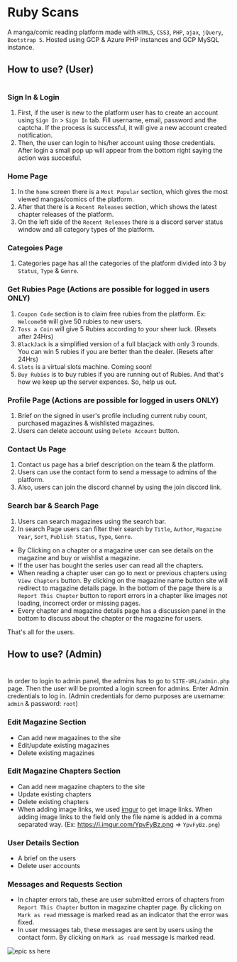 # Ruby Scans
A manga/comic reading platform made with `HTML5`, `CSS3`, `PHP`, `ajax`, `jQuery`, `Bootstrap 5`. Hosted using GCP & Azure PHP instances and GCP MySQL instance.

## How to use? (User)
#
### Sign In & Login
1. First, if the user is new to the platform user has to create an account using `Sign In` > `Sign In` tab. Fill username, email, password and the captcha. If the process is successful, it will give a new account created notification.
1. Then, the user can login to his/her account using those credentials. After login a small pop up will appear from the bottom right saying the action was succesful.
### Home Page
1. In the `home` screen there is a `Most Popular` section, which gives the most viewed mangas/comics of the platform.
1. After that there is a `Recent Releases` section, which shows the latest chapter releases of the platform.
1. On the left side of the `Recent Releases` there is a discord server status window and all category types of the platform.
### Categoies Page
1. Categories page has all the categories of the platform divided into 3 by `Status`, `Type` & `Genre`.
### Get Rubies Page (Actions are possible for logged in users ONLY)
1. `Coupon Code` section is to claim free rubies from the platform. Ex: `Welcome50` will give 50 rubies to new users.
1. `Toss a Coin` will give 5 Rubies according to your sheer luck. (Resets after 24Hrs)
1. `BlackJack` is a simplified version of a full blacjack with only 3 rounds. You can win 5 rubies if you are better than the dealer. (Resets after 24Hrs)
1. `Slots` is a virtual slots machine. Coming soon!
1. `Buy Rubies` is to buy rubies if you are running out of Rubies. And that's how we keep up the server expences. So, help us out.
### Profile Page (Actions are possible for logged in users ONLY)
1. Brief on the signed in user's profile including current ruby count, purchased magazines & wishlisted magazines.
1. Users can delete account using `Delete Account` button.
### Contact Us Page
1. Contact us page has a brief description on the team & the platform.
1. Users can use the contact form to send a message to admins of the platform.
1. Also, users can join the discord channel by using the join discord link.
### Search bar & Search Page
1. Users can search magazines using the search bar.
1. In search Page users can filter their search by `Title`, `Author`, `Magazine Year`, `Sort`, `Publish Status`, `Type`, `Genre`.

- By Clicking on a chapter or a magazine user can see details on the magazine and buy or wishlist a magazine.
- If the user has bought the series user can read all the chapters.
- When reading a chapter user can go to next or previous chapters using `View Chapters` button. By clicking on the magazine name button site will redirect to magazine details page. In the bottom of the page there is a `Report This Chapter` button to report errors in a chapter like images not loading, incorrect order or missing pages.
- Every chapter and magazine details page has a discussion panel in the bottom to discuss about the chapter or the magazine for users.

That's all for the users.

## How to use? (Admin)
#
In order to login to admin panel, the admins has to go to `SITE-URL/admin.php` page. Then the user will be promted a login screen for admins. Enter Admin credentials to log in. 
(Admin credentials for demo purposes are username: `admin` & password: `root`)

### Edit Magazine Section
- Can add new magazines to the site
- Edit/update existing magazines
- Delete existing magazines

### Edit Magazine Chapters Section
- Can add new magazine chapters to the site
- Update existing chapters
- Delete existing chapters
- When adding image links, we used [imgur]('https://imgur.com/') to get image links. When adding image links to the field only the file name is added in a comma separated way. (Ex: https://i.imgur.com/YpvFyBz.png => `YpvFyBz.png`)

### User Details Section
- A brief on the users
- Delete user accounts

### Messages and Requests Section
- In chapter errors tab, these are user submitted errors of chapters from `Report This Chapter` button in magazine chapter page. By clicking on `Mark as read` message is marked read as an indicator that the error was fixed.
- In user messages tab, these messages are sent by users using the contact form. By clicking on `Mark as read` message is marked read.

![epic ss here](https://i.imgur.com/pC8oAO6.png)
